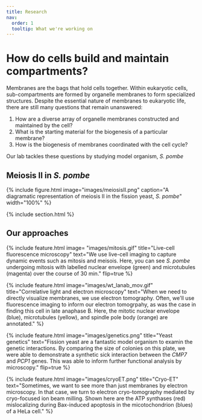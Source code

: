 ```yaml
---
title: Research
nav:
  order: 1
  tooltip: What we're working on
---
```


# How do cells build and maintain compartments?

Membranes are the bags that hold cells together. Within eukaryotic cells, sub-compartments are formed by organelle membranes to form specialized structures. Despite the essential nature of membranes to eukaryotic life, there are still many questions that remain unanswered:

1. How are a diverse array of organelle membranes constructed and maintained by the cell? 
2. What is the starting material for the biogenesis of a particular membrane? 
3. How is the biogenesis of membranes coordinated with the cell cycle? 

Our lab tackles these questions by studying model organism, _S. pombe_

## Meiosis II in _S. pombe_

{%
  include figure.html
  image="images/meiosisII.png"
  caption="A diagramatic representation of meiosis II in the fission yeast, _S. pombe_"
  width="100%"
%}

{% include section.html %}

## Our approaches

{%
  include feature.html
  image= "images/mitosis.gif"
  title="Live-cell fluorescence microscopy"
  text="We use live-cell imaging to capture dynamic events such as mitosis and meisois. Here, you can see _S. pombe_ undergoing mitosis with labelled nuclear envelope (green) and microtubules (magenta) over the course of 30 min."
  flip=true
%}

{%
  include feature.html
  image="images/wt_lanab_mov.gif"
  title="Correlative light and electron microscopy"
  text="When we need to directly visualize membranes, we use electron tomography. Often, we'll use fluorescence imaging to inform our electron tomogrpahy, as was the case in finding this cell in late anaphase B. Here, the mitotic nuclear envelope (blue), microtubules (yellow), and spindle pole body (orange) are annotated."
%}

{%
  include feature.html
  image="images/genetics.png"
  title="Yeast genetics"
  text="Fission yeast are a fantastic model organism to examin the genetic interactions. By comparing the size of colonies on this plate, we were able to demonstrate a synthetic sick interaction between the _CMP7_ and _PCP1_ genes. This was able to inform further functional analysis by microscopy."
  flip=true
%}

{%
  include feature.html
  image="images/cryoET.png"
  title="Cryo-ET"
  text="Sometimes, we want to see more than just membranes by electron microscopy. In that case, we turn to electron cryo-tomography mediated by cryo-focused ion beam milling. Shown here are the ATP synthases (red) mislocalizing during Bax-induced apoptosis in the micotochondrion (blues) of a HeLa cell."
%}
